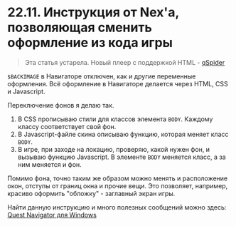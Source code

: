 # 22.11. Инструкция от Nex'а, позволяющая сменить оформление из кода игры
<!-- [:faq_22_11] -->

> Эта статья устарела. Новый плеер с поддержкой HTML - [qSpider](https://aleksversus.github.io/howdo_faq/articles/qspider_0004.html)

`$BACKIMAGE` в Навигаторе отключен, как и другие переменные оформления. Всё оформление в Навигаторе делается через HTML, CSS и Javascript.

Переключение фонов я делаю так.

1. В CSS прописываю стили для классов элемента `BODY`. Каждому классу соответствует свой фон.
2. В Javascript-файле скина описываю функцию, которая меняет класс `BODY`.
3. В игре, при заходе на локацию, проверяю, какой нужен фон, и вызываю функцию Javascript. В элементе `BODY` меняется класс, а за ним меняется и фон.

Помимо фона, точно таким же образом можно менять и расположение окон, отступы от границ окна и прочие вещи. Это позволяет, например, красиво оформить "обложку" - заглавный экран игры.

Найти данную инструкцию и много полезных сообщений можно здесь: [Quest Navigator для Windows](https://qsp.org/index.php?option=com_agora&task=topic&id=633&p=9&prc=25&Itemid=57#p19887)
